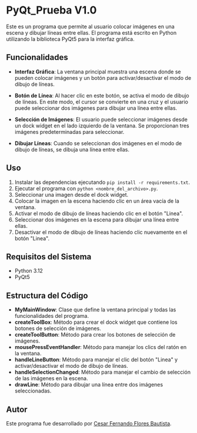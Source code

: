 # PyQt_Prueba V1.0

Este es un programa que permite al usuario colocar imágenes en una escena y dibujar líneas entre ellas. El programa está escrito en Python utilizando la biblioteca PyQt5 para la interfaz gráfica.

## Funcionalidades

- **Interfaz Gráfica**: La ventana principal muestra una escena donde se pueden colocar imágenes y un botón para activar/desactivar el modo de dibujo de líneas.
  
- **Botón de Línea**: Al hacer clic en este botón, se activa el modo de dibujo de líneas. En este modo, el cursor se convierte en una cruz y el usuario puede seleccionar dos imágenes para dibujar una línea entre ellas.

- **Selección de Imágenes**: El usuario puede seleccionar imágenes desde un dock widget en el lado izquierdo de la ventana. Se proporcionan tres imágenes predeterminadas para seleccionar.

- **Dibujar Líneas**: Cuando se seleccionan dos imágenes en el modo de dibujo de líneas, se dibuja una línea entre ellas.

## Uso

1. Instalar las dependencias ejecutando `pip install -r requirements.txt`.
2. Ejecutar el programa con `python <nombre_del_archivo>.py`.
3. Seleccionar una imagen desde el dock widget.
4. Colocar la imagen en la escena haciendo clic en un área vacía de la ventana.
5. Activar el modo de dibujo de líneas haciendo clic en el botón "Linea".
6. Seleccionar dos imágenes en la escena para dibujar una línea entre ellas.
7. Desactivar el modo de dibujo de líneas haciendo clic nuevamente en el botón "Linea".

## Requisitos del Sistema

- Python 3.12
- PyQt5

## Estructura del Código

- **MyMainWindow**: Clase que define la ventana principal y todas las funcionalidades del programa.
- **createToolBox**: Método para crear el dock widget que contiene los botones de selección de imágenes.
- **createToolButton**: Método para crear los botones de selección de imágenes.
- **mousePressEventHandler**: Método para manejar los clics del ratón en la ventana.
- **handleLineButton**: Método para manejar el clic del botón "Linea" y activar/desactivar el modo de dibujo de líneas.
- **handleSelectionChanged**: Método para manejar el cambio de selección de las imágenes en la escena.
- **drawLine**: Método para dibujar una línea entre dos imágenes seleccionadas.

## Autor

Este programa fue desarrollado por [Cesar Fernando Flores Bautista](https://github.com/fernandoflores2002).
